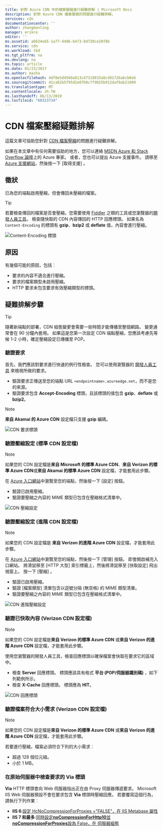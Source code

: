 ```yaml
---
title: 針對 Azure CDN 中的檔案壓縮進行疑難排解 | Microsoft Docs
description: 針對 Azure CDN 檔案壓縮的問題進行疑難排解。
services: cdn
documentationcenter: ''
author: zhangmanling
manager: erikre
editor: ''
ms.assetid: a6624e65-1a77-4486-b473-8d720ce28f8b
ms.service: cdn
ms.workload: tbd
ms.tgt_pltfrm: na
ms.devlang: na
ms.topic: article
ms.date: 01/23/2017
ms.author: mazha
ms.openlocfilehash: 4df8e5d4560a813c47319833a8cd91726abcb8e6
ms.sourcegitcommit: 41ca82b5f95d2e07b0c7f9025b912daf0ab21909
ms.translationtype: MT
ms.contentlocale: zh-TW
ms.lasthandoff: 06/13/2019
ms.locfileid: "60323734"
---
```

# <a name="troubleshooting-cdn-file-compression"></a>CDN 檔案壓縮疑難排解
這篇文章可協助您針對 [CDN 檔案壓縮](cdn-improve-performance.md)的問題進行疑難排解。

如果在本文章中有任何需要協助的地方，您可以連絡 [MSDN Azure 和 Stack Overflow 論壇](https://azure.microsoft.com/support/forums/)上的 Azure 專家。 或者，您也可以提出 Azure 支援事件。 請移至 [Azure 支援網站](https://azure.microsoft.com/support/options/)，然後按一下 [取得支援]  。

## <a name="symptom"></a>徵狀
已為您的端點啟用壓縮，但會傳回未壓縮的檔案。

> [!TIP]
> 若要檢查傳回的檔案是否會壓縮，您需要使用 [Fiddler](https://www.telerik.com/fiddler) 之類的工具或您瀏覽器的[開發人員工具](https://developer.microsoft.com/microsoft-edge/platform/documentation/f12-devtools-guide/)。  檢查隨快取的 CDN 內容傳回的 HTTP 回應標頭。  如果名為 `Content-Encoding` 的標頭有 **gzip**、**bzip2** 或 **deflate** 值，內容會進行壓縮。
> 
> ![Content-Encoding 標頭](./media/cdn-troubleshoot-compression/cdn-content-header.png)
> 
> 

## <a name="cause"></a>原因
有幾個可能的原因，包括︰

* 要求的內容不適合進行壓縮。
* 要求的檔案類型未啟用壓縮。
* HTTP 要求未包含要求有效壓縮類型的標頭。

## <a name="troubleshooting-steps"></a>疑難排解步驟
> [!TIP]
> 隨著新端點的部署，CDN 組態變更會需要一些時間才能傳播至整個網路。  變更通常會在 90 分鐘內套用。  如果這是您第一次設定 CDN 端點壓縮，您應該考慮先等候 1-2 小時，確定壓縮設定已傳播至 POP。 
> 
> 

### <a name="verify-the-request"></a>驗證要求
首先，我們應該對要求進行快速的例行性檢查。  您可以使用瀏覽器的 [開發人員工具](https://developer.microsoft.com/microsoft-edge/platform/documentation/f12-devtools-guide/) 來檢視所做的要求。

* 驗證要求正傳送至您的端點 URL `<endpointname>.azureedge.net`，而不是您的來源。
* 驗證要求包含 **Accept-Encoding** 標頭，且該標頭的值包含 **gzip**、**deflate** 或 **bzip2**。

> [!NOTE]
> **來自 Akamai 的 Azure CDN** 設定檔只支援 **gzip** 編碼。
> 
> 

![CDN 要求標頭](./media/cdn-troubleshoot-compression/cdn-request-headers.png)

### <a name="verify-compression-settings-standard-cdn-profiles"></a>驗證壓縮設定 (標準 CDN 設定檔)
> [!NOTE]
> 如果您的 CDN 設定檔是**來自 Microsoft 的標準 Azure CDN**、**來自 Verizon 的標準 Azure CDN**或**來自 Akamai 的標準 Azure CDN** 設定檔，才能套用此步驟。 
> 
> 

在 [Azure 入口網站](https://portal.azure.com)中瀏覽至您的端點，然後按一下 [設定]  按鈕。

* 驗證已啟用壓縮。
* 驗證要壓縮之內容的 MIME 類型已包含在壓縮格式清單中。

![CDN 壓縮設定](./media/cdn-troubleshoot-compression/cdn-compression-settings.png)

### <a name="verify-compression-settings-premium-cdn-profiles"></a>驗證壓縮設定 (進階 CDN 設定檔)
> [!NOTE]
> 如果您的 CDN 設定檔是 **來自 Verizon 的進階 Azure CDN** 設定檔，才能套用此步驟。
> 
> 

在 [Azure 入口網站](https://portal.azure.com)中瀏覽至您的端點，然後按一下 [管理]  按鈕。  即會開啟補充入口網站。  將滑鼠移至 [HTTP 大型]  索引標籤上，然後將滑鼠移至 [快取設定]  飛出視窗上。  按一下 [壓縮]  。 

* 驗證已啟用壓縮。
* 驗證 [檔案類型]  清單包含以逗號分隔 (無空格) 的 MIME 類型清單。
* 驗證要壓縮之內容的 MIME 類型已包含在壓縮格式清單中。

![CDN 進階壓縮設定](./media/cdn-troubleshoot-compression/cdn-compression-settings-premium.png)

### <a name="verify-the-content-is-cached-verizon-cdn-profiles"></a>驗證已快取內容 (Verizon CDN 設定檔)
> [!NOTE]
> 如果您的 CDN 設定檔是**來自 Verizon 的標準 Azure CDN** 或**來自 Verizon 的進階 Azure CDN** 設定檔，才能套用此步驟。
> 
> 

使用您瀏覽器的開發人員工具，檢查回應標頭以確保檔案會快取在要求它的區域中。

* 檢查 **Server** 回應標頭。  標頭應該具有格式 **平台 (POP/伺服器識別碼)** ，如下列範例所示。
* 檢查 **X-Cache** 回應標頭。  標頭應為 **HIT**。  

![CDN 回應標頭](./media/cdn-troubleshoot-compression/cdn-response-headers.png)

### <a name="verify-the-file-meets-the-size-requirements-verizon-cdn-profiles"></a>驗證檔案符合大小需求 (Verizon CDN 設定檔)
> [!NOTE]
> 如果您的 CDN 設定檔是**來自 Verizon 的標準 Azure CDN** 或**來自 Verizon 的進階 Azure CDN** 設定檔，才能套用此步驟。
> 
> 

若要進行壓縮，檔案必須符合下列的大小需求︰

* 超過 128 個位元組。
* 小於 1 MB。

### <a name="check-the-request-at-the-origin-server-for-a-via-header"></a>在原始伺服器中檢查要求的 **Via** 標頭
**Via** HTTP 標頭會向 Web 伺服器指出正在由 Proxy 伺服器傳遞要求。  Microsoft IIS Web 伺服器預設不會在要求包含 **Via** 標頭時壓縮回應。  若要覆寫這個行為，請執行下列作業︰

* **IIS 6**:[設定 HcNoCompressionForProxies ="FALSE"，在 IIS Metabase 屬性](/previous-versions/iis/6.0-sdk/ms525390(v=vs.90))
* **IIS 7 和最多**:[同時設定**noCompressionForHttp10**並**noCompressionForProxies**設為 False，在 伺服器組態](https://www.iis.net/configreference/system.webserver/httpcompression)

